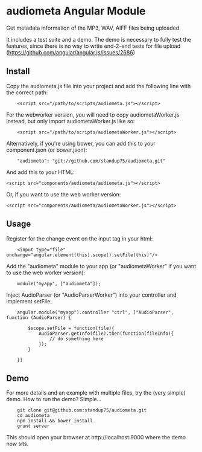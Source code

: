audiometa Angular Module
========================

Get metadata information of the MP3, WAV, AIFF files being uploaded.

It includes a test suite and a demo.
The demo is necessary to fully test the features, since there is no way to write end-2-end tests for file upload (https://github.com/angular/angular.js/issues/2686)

Install
-------

Copy the audiometa.js file into your project and add the following line with the correct path:

		<script src="/path/to/scripts/audiometa.js"></script>

For the webworker version, you will need to copy audiometaWorker.js instead, but only import audiometaWorker.js like so:

		<script src="/path/to/scripts/audiometaWorker.js"></script>


Alternatively, if you're using bower, you can add this to your component.json (or bower.json):

		"audiometa": "git://github.com/standup75/audiometa.git"

And add this to your HTML:

    <script src="components/audiometa/audiometa.js"></script>

Or, if you want to use the web worker version:

    <script src="components/audiometa/audiometaWorker.js"></script>

Usage
-----

Register for the change event on the input tag in your html:

		<input type="file" onchange="angular.element(this).scope().setFile(this)"/>

Add the "audiometa" module to your app (or "audiometaWorker" if you want to use the web worker version):

		module("myapp", ["audiometa"]);
 
Inject AudioParser (or "AudioParserWorker") into your controller and implement setFile:

		angular.module("myapp").controller "ctrl", ["AudioParser", function (AudioParser) {

			$scope.setFile = function(file){
				AudioParser.getInfo(file).then(function(fileInfo){
					// do something here
				});
			}

		}]

Demo
----

For more details and an example with multiple files, try the (very simple) demo. How to run the demo? Simple...

		git clone git@github.com:standup75/audiometa.git
		cd audiometa
		npm install && bower install
		grunt server

This should open your browser at http://localhost:9000 where the demo now sits.